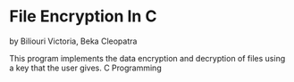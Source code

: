 # File Encryption In C

by Biliouri Victoria, Beka Cleopatra

This program implements the data encryption and decryption of files using a key that the user gives. C Programming
 

